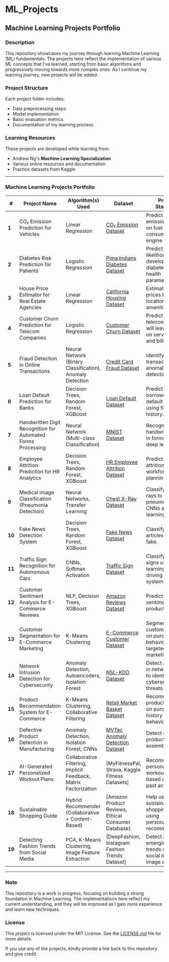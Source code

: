 # ML_Projects
## Machine Learning Projects Portfolio

### Description
This repository showcases my journey through learning Machine Learning (ML) fundamentals. The projects here reflect the implementation of various ML concepts that I've learned, starting from basic algorithms and progressively moving towards more complex ones. As I continue my learning journey, new projects will be added.

### Project Structure
Each project folder includes:
- Data preprocessing steps
- Model implementation
- Basic evaluation metrics
- Documentation of my learning process

### Learning Resources
These projects are developed while learning from:
- Andrew Ng's **Machine Learning Specialization**
- Various online resources and documentation
- Practice datasets from Kaggle

---

### Machine Learning Projects Portfolio

| **#** | **Project Name** | **Algorithm(s) Used** | **Dataset** | **Problem Statement** |  
|----|-----------------|----------------------|-------------|------------------------|  
| **1** | CO₂ Emission Prediction for Vehicles | Linear Regression | [CO₂ Emission Dataset](https://www.kaggle.com/datasets/debajyotipodder/co2-emission-by-vehicles) | Predict CO₂ emissions based on fuel consumption and engine size. |  
| **2** | Diabetes Risk Prediction for Patients | Logistic Regression | [Pima Indians Diabetes Dataset](https://www.kaggle.com/uciml/pima-indians-diabetes-database) | Predict a person's likelihood of developing diabetes using health parameters. |  
| **3** | House Price Estimator for Real Estate Agencies | Linear Regression | [California Housing Dataset](https://www.kaggle.com/datasets/camnugent/california-housing-prices) | Estimate house prices based on location, size, and amenities. |  
| **4** | Customer Churn Prediction for Telecom Companies | Logistic Regression | [Customer Churn Dataset](https://www.kaggle.com/datasets/blastchar/telco-customer-churn) | Predict whether a telecom customer will leave based on service usage and billing history. |  
| **5** | Fraud Detection in Online Transactions | Neural Network (Binary Classification), Anomaly Detection | [Credit Card Fraud Dataset](https://www.kaggle.com/mlg-ulb/creditcardfraud) | Identify fraudulent transactions using anomaly detection. |  
| **6** | Loan Default Prediction for Banks | Decision Trees, Random Forest, XGBoost | [Loan Default Dataset](https://www.kaggle.com/datasets/itsahmad/loan-default-prediction) | Predict if a borrower will default on a loan using financial history. |  
| **7** | Handwritten Digit Recognition for Automated Forms Processing | Neural Network (Multi-class Classification) | [MNIST Dataset](http://yann.lecun.com/exdb/mnist/) | Recognize handwritten digits in forms using deep learning. |  
| **8** | Employee Attrition Prediction for HR Analytics | Decision Trees, Random Forest, XGBoost | [HR Employee Attrition Dataset](https://www.kaggle.com/datasets/pavansubhasht/ibm-hr-analytics-attrition-dataset) | Predict employee attrition for workforce planning. |  
| **9** | Medical Image Classification (Pneumonia Detection) | Neural Networks, Transfer Learning | [Chest X-Ray Dataset](https://www.kaggle.com/paultimothymooney/chest-xray-pneumonia) | Classify chest X-rays to detect pneumonia using CNNs and transfer learning. |  
| **10** | Fake News Detection System | Decision Trees, Random Forest, XGBoost | [Fake News Dataset](https://www.kaggle.com/datasets/clmentbisaillon/fake-and-real-news-dataset) | Classify news articles as real or fake. |  
| **11** | Traffic Sign Recognition for Autonomous Cars | CNNs, Softmax Activation | [Traffic Sign Dataset](https://www.kaggle.com/datasets/valentynsichkar/traffic-signs-dataset) | Classify road signs using deep learning for self-driving car systems. |  
| **12** | Customer Sentiment Analysis for E-Commerce Reviews | NLP, Decision Trees, XGBoost | [Amazon Reviews Dataset](https://www.kaggle.com/datasets/marklvl/sentiment-labelled-sentences-data-set) | Predict customer sentiment from product reviews. |  
| **13** | Customer Segmentation for E-Commerce Marketing | K-Means Clustering | [E-Commerce Customer Dataset](https://www.kaggle.com/datasets/carrie1/ecommerce-data) | Segment customers based on purchasing behavior for targeted marketing. |  
| **14** | Network Intrusion Detection for Cybersecurity | Anomaly Detection, Autoencoders, Isolation Forest | [NSL-KDD Dataset](https://www.kaggle.com/datasets/boltzmannbrain/nsl-kdd) | Detect anomalies in network traffic to identify cybersecurity threats. |  
| **15** | Product Recommendation System for E-Commerce | K-Means Clustering, Collaborative Filtering | [Retail Market Basket Dataset](https://www.kaggle.com/datasets/acosta2001/ecommerce-data-clustering) | Recommend products based on purchase history and behavior. |  
| **16** | Defective Product Detection in Manufacturing | Anomaly Detection, Isolation Forest, CNNs | [MVTec Anomaly Detection Dataset](https://www.mvtec.com/company/research/datasets/mvtec-ad) | Detect defective products in an assembly line. |  
| **17** | AI-Generated Personalized Workout Plans | Collaborative Filtering, Implicit Feedback, Matrix Factorization | [MyFitnessPal, Strava, Kaggle Fitness Datasets] | Recommend personalized workout plans based on users' past activities. |  
| **18** | Sustainable Shopping Guide | Hybrid Recommender (Collaborative + Content-Based) | [Amazon Product Reviews, Ethical Consumer Database] | Help users make sustainable shopping choices using personalized recommendations. |  
| **19** | Detecting Fashion Trends from Social Media | PCA, K-Means Clustering, Image Feature Extraction | [DeepFashion, Instagram Fashion Trends Dataset] | Detect and predict emerging fashion trends using social media image analysis. |

---

### Note
This repository is a work in progress, focusing on building a strong foundation in Machine Learning. The implementations here reflect my current understanding, and they will be improved as I gain more experience and learn new techniques.

### License
This project is licensed under the MIT License. See the [LICENSE.md](LICENSE.md) file for more details.

If you use any of the projects, kindly provide a link back to this repository and give credit.

